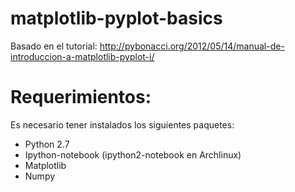 # matplotlib-pyplot-basics

Basado en el tutorial: http://pybonacci.org/2012/05/14/manual-de-introduccion-a-matplotlib-pyplot-i/

Requerimientos:
==============

Es necesario tener instalados los siguientes paquetes:
- Python 2.7
- Ipython-notebook (ipython2-notebook en Archlinux) 
- Matplotlib 
- Numpy
